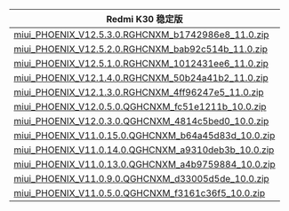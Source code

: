 | Redmi K30  稳定版    |
| ---- |
| [miui_PHOENIX_V12.5.3.0.RGHCNXM_b1742986e8_11.0.zip](https://hugeota.d.miui.com/V12.5.3.0.RGHCNXM/miui_PHOENIX_V12.5.3.0.RGHCNXM_b1742986e8_11.0.zip)    |
| [miui_PHOENIX_V12.5.2.0.RGHCNXM_bab92c514b_11.0.zip](https://hugeota.d.miui.com/V12.5.2.0.RGHCNXM/miui_PHOENIX_V12.5.2.0.RGHCNXM_bab92c514b_11.0.zip)    |
| [miui_PHOENIX_V12.5.1.0.RGHCNXM_1012431ee6_11.0.zip](https://hugeota.d.miui.com/V12.5.1.0.RGHCNXM/miui_PHOENIX_V12.5.1.0.RGHCNXM_1012431ee6_11.0.zip)    |
| [miui_PHOENIX_V12.1.4.0.RGHCNXM_50b24a41b2_11.0.zip](https://hugeota.d.miui.com/V12.1.4.0.RGHCNXM/miui_PHOENIX_V12.1.4.0.RGHCNXM_50b24a41b2_11.0.zip)    |
| [miui_PHOENIX_V12.1.3.0.RGHCNXM_4ff96247e5_11.0.zip](https://hugeota.d.miui.com/V12.1.3.0.RGHCNXM/miui_PHOENIX_V12.1.3.0.RGHCNXM_4ff96247e5_11.0.zip)    |
| [miui_PHOENIX_V12.0.5.0.QGHCNXM_fc51e1211b_10.0.zip](https://hugeota.d.miui.com/V12.0.5.0.QGHCNXM/miui_PHOENIX_V12.0.5.0.QGHCNXM_fc51e1211b_10.0.zip)    |
| [miui_PHOENIX_V12.0.3.0.QGHCNXM_4814c5bed0_10.0.zip](https://hugeota.d.miui.com/V12.0.3.0.QGHCNXM/miui_PHOENIX_V12.0.3.0.QGHCNXM_4814c5bed0_10.0.zip)    |
| [miui_PHOENIX_V11.0.15.0.QGHCNXM_b64a45d83d_10.0.zip](https://hugeota.d.miui.com/V11.0.15.0.QGHCNXM/miui_PHOENIX_V11.0.15.0.QGHCNXM_b64a45d83d_10.0.zip)    |
| [miui_PHOENIX_V11.0.14.0.QGHCNXM_a9310deb3b_10.0.zip](https://hugeota.d.miui.com/V11.0.14.0.QGHCNXM/miui_PHOENIX_V11.0.14.0.QGHCNXM_a9310deb3b_10.0.zip)    |
| [miui_PHOENIX_V11.0.13.0.QGHCNXM_a4b9759884_10.0.zip](https://hugeota.d.miui.com/V11.0.13.0.QGHCNXM/miui_PHOENIX_V11.0.13.0.QGHCNXM_a4b9759884_10.0.zip)    |
| [miui_PHOENIX_V11.0.9.0.QGHCNXM_d33005d5de_10.0.zip](https://hugeota.d.miui.com/V11.0.9.0.QGHCNXM/miui_PHOENIX_V11.0.9.0.QGHCNXM_d33005d5de_10.0.zip)    |
| [miui_PHOENIX_V11.0.5.0.QGHCNXM_f3161c36f5_10.0.zip](https://hugeota.d.miui.com/V11.0.5.0.QGHCNXM/miui_PHOENIX_V11.0.5.0.QGHCNXM_f3161c36f5_10.0.zip)    |
